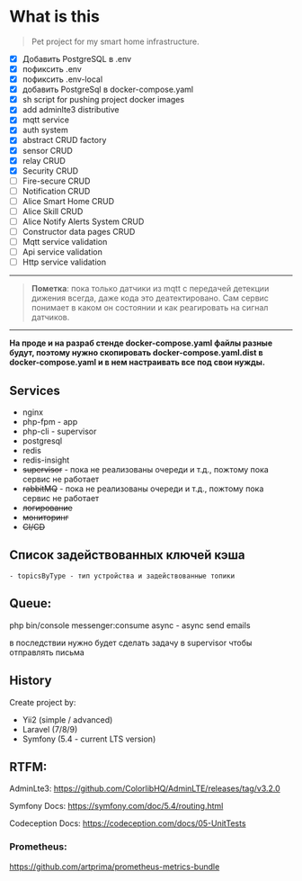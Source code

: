 # What is this

> Pet project for my smart home infrastructure.

- [x] Добавить PostgreSQL в .env
- [x] пофиксить .env
- [x] пофиксить .env-local
- [x] добавить PostgreSql в docker-compose.yaml
- [x] sh script for pushing project docker images
- [x] add adminlte3 distributive
- [x] mqtt service
- [x] auth system 
- [x] abstract CRUD factory
- [x] sensor CRUD
- [x] relay CRUD
- [x] Security CRUD
- [ ] Fire-secure CRUD
- [ ] Notification CRUD
- [ ] Alice Smart Home CRUD
- [ ] Alice Skill CRUD
- [ ] Alice Notify Alerts System CRUD
- [ ] Constructor data pages CRUD
- [ ] Mqtt service validation
- [ ] Api service validation
- [ ] Http service validation

----

> **Пометка**: пока только датчики из mqtt с передачей детекции дижения всегда, даже кода это деатектировано. 
> Сам сервис понимает в каком он состоянии и как реагировать на сигнал датчиков.

----

**На проде и на разраб стенде docker-compose.yaml файлы разные будут, поэтому нужно
скопировать docker-compose.yaml.dist в docker-compose.yaml и в нем настраивать все под
свои нужды.**


## Services

- nginx
- php-fpm - app
- php-cli - supervisor
- postgresql
- redis
- redis-insight
- ~~supervisor~~ - пока не реализованы очереди и т.д., пожтому пока сервис не работает
- ~~rabbitMQ~~ - пока не реализованы очереди и т.д., пожтому пока сервис не работает
- ~~логирование~~
- ~~мониторинг~~
- ~~CI/CD~~


## Список задействованных ключей кэша
    - topicsByType - тип устройства и задействованные топики


## Queue:

php bin/console messenger:consume async - async send emails

в последствии нужно будет сделать задачу в supervisor чтобы отправлять письма


## History

Create project by: 
- Yii2 (simple / advanced) 
- Laravel (7/8/9)
- Symfony (5.4 - current LTS version)


## RTFM:

AdminLte3: https://github.com/ColorlibHQ/AdminLTE/releases/tag/v3.2.0

Symfony Docs: https://symfony.com/doc/5.4/routing.html

Codeception Docs: https://codeception.com/docs/05-UnitTests



### Prometheus:

https://github.com/artprima/prometheus-metrics-bundle